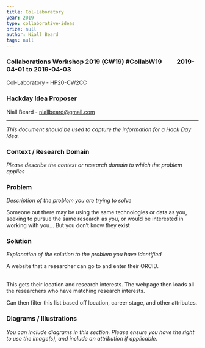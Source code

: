 ```yaml
---
title: Col-Laboratory
year: 2019
type: collaborative-ideas
prize: null
author: Niall Beard
tags: null
---
```

### Collaborations Workshop 2019 (CW19) #CollabW19          2019-04-01 to 2019-04-03

Col-Laboratory - HP20-CW2CC


### **Hackday Idea Proposer**

Niall Beard - niallbeard@gmail.com



---


_This document should be used to capture the information for a Hack Day Idea._


### **Context / Research Domain**

_Please describe the context or research domain to which the problem applies_


### **Problem**

_Description of the problem you are trying to solve_

Someone out there may be using the same technologies or data as you, seeking to pursue the same research as you, or would be interested in working with you... But you don’t know they exist


### **Solution**

_Explanation of the solution to the problem you have identified_

A website that a researcher can go to and enter their ORCID.

 \
This gets their location and research interests. The webpage then loads all the researchers who have matching research interests.

Can then filter this list based off location, career stage, and other attributes. 


### **Diagrams / Illustrations**

_You can include diagrams in this section. Please ensure you have the right to use the image(s), and include an attribution if applicable._

